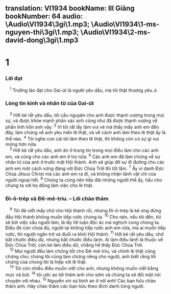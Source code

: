 translation: VI1934
bookName: III Giăng 
bookNumber: 64
audio: \Audio\VI1934\3gi\1.mp3; \Audio\VI1934\1-ms-nguyen-thi\3gi\1.mp3; \Audio\VI1934\2-ms-david-dong\3gi\1.mp3
-------

<div class="title"><h1>1</h1><h3>Lời đạt</h3></div>
<span class="verse 3gi_1_1"> <sup>1</sup> Trưởng lão đạt cho Gai-út là người yêu dấu, mà tôi thật thương yêu.<a data-toggle="tooltip" data-placement="bottom" title="Cong 19:29; Ro 16:23; 1Co 1:14">⚓</a><br/></span>
<div class="title"><h3>Lòng tin kính và nhân từ của Gai-út</h3></div>
<span class="verse 3gi_1_2"> <sup>2</sup> Hỡi kẻ rất yêu dấu, tôi cầu nguyện cho anh được thạnh vượng trong mọi sự, và được khỏe mạnh phần xác anh cũng như đã được thạnh vượng về phần linh hồn anh vậy. </span>
<span class="verse 3gi_1_3"><sup>3</sup> Vì tôi rất lấy làm vui vẻ mà thấy mấy anh em đến đây, làm chứng về anh yêu mến lẽ thật, và về cách anh làm theo lẽ thật ấy là thể nào. </span>
<span class="verse 3gi_1_4"><sup>4</sup> Tôi nghe con cái tôi làm theo lẽ thật, thì không còn có sự gì vui mừng hơn nữa. <br/></span>
<span class="verse 3gi_1_5"> <sup>5</sup> Hỡi kẻ rất yêu dấu, anh ăn ở trung tín trong mọi điều làm cho các anh em, và cũng cho các anh em ở trọ nữa. </span>
<span class="verse 3gi_1_6"><sup>6</sup> Các anh em đã làm chứng về sự nhân từ của anh ở trước mặt Hội thánh. Anh sẽ giúp đỡ sự đi đường cho các anh em một cách xứng đáng với Đức Chúa Trời thì tốt lắm. </span>
<span class="verse 3gi_1_7"><sup>7</sup> Ấy vì danh Đức Chúa Jêsus Christ mà các anh em ra đi, và không nhận lãnh vật chi của người ngoại hết. </span>
<span class="verse 3gi_1_8"><sup>8</sup> Chúng ta cũng nên tiếp đãi những người thể ấy, hầu cho chúng ta với họ đồng làm việc cho lẽ thật. <br/></span>
<div class="title"><h3>Đi-ô-trép và Đê-mê-triu. – Lời chào thăm</h3></div>
<span class="verse 3gi_1_9"> <sup>9</sup> Tôi đã viết mấy chữ cho Hội thánh rồi, nhưng Đi-ô-trép là kẻ ưng đứng đầu Hội thánh không muốn tiếp rước chúng ta. </span>
<span class="verse 3gi_1_10"><sup>10</sup> Cho nên, nếu tôi đến, tôi sẽ bới việc xấu người làm, là lấy lời luận độc ác mà nghịch cùng chúng ta. Điều đó còn chưa đủ, người lại không tiếp rước anh em nữa, mà ai muốn tiếp rước, thì người ngăn trở và đuổi ra khỏi Hội thánh. </span>
<span class="verse 3gi_1_11"><sup>11</sup> Hỡi kẻ rất yêu dấu, chớ bắt chước điều dữ, nhưng bắt chước điều lành. Ai làm điều lành là thuộc về Đức Chúa Trời; còn kẻ làm điều dữ, chẳng hề thấy Đức Chúa Trời. <br/></span>
<span class="verse 3gi_1_12"> <sup>12</sup> Mọi người đều làm chứng tốt cho Đê-mê-triu, và chính lẽ thật cũng chứng cho; chúng tôi cũng làm chứng riêng cho người, anh biết rằng lời chứng của chúng tôi là hiệp với lẽ thật. <br/></span>
<span class="verse 3gi_1_13"> <sup>13</sup> Tôi còn nhiều điều muốn viết cho anh, nhưng không muốn viết bằng mực và bút: </span>
<span class="verse 3gi_1_14"><sup>14</sup> tôi ước ao tới thăm anh cho sớm và chúng ta sẽ đối mặt nói chuyện với nhau. </span>
<span class="verse 3gi_1_15"><sup>15</sup> Nguyền xin sự bình an ở với anh! Các bạn hữu chào thăm anh. Hãy chào thăm các bạn hữu theo đích danh từng người. <br/></span>
